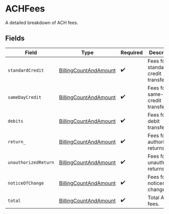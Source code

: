 # ACHFees

A detailed breakdown of ACH fees.


## Fields

| Field                                                                     | Type                                                                      | Required                                                                  | Description                                                               |
| ------------------------------------------------------------------------- | ------------------------------------------------------------------------- | ------------------------------------------------------------------------- | ------------------------------------------------------------------------- |
| `standardCredit`                                                          | [BillingCountAndAmount](../../models/components/BillingCountAndAmount.md) | :heavy_check_mark:                                                        | Fees for standard credit transfers.                                       |
| `sameDayCredit`                                                           | [BillingCountAndAmount](../../models/components/BillingCountAndAmount.md) | :heavy_check_mark:                                                        | Fees for same-day credit transfers.                                       |
| `debits`                                                                  | [BillingCountAndAmount](../../models/components/BillingCountAndAmount.md) | :heavy_check_mark:                                                        | Fees for debit transfers.                                                 |
| `return_`                                                                 | [BillingCountAndAmount](../../models/components/BillingCountAndAmount.md) | :heavy_check_mark:                                                        | Fees for authorized returns.                                              |
| `unauthorizedReturn`                                                      | [BillingCountAndAmount](../../models/components/BillingCountAndAmount.md) | :heavy_check_mark:                                                        | Fees for unauthorized returns.                                            |
| `noticeOfChange`                                                          | [BillingCountAndAmount](../../models/components/BillingCountAndAmount.md) | :heavy_check_mark:                                                        | Fees for notices of change.                                               |
| `total`                                                                   | [BillingCountAndAmount](../../models/components/BillingCountAndAmount.md) | :heavy_check_mark:                                                        | Total ACH fees.                                                           |
